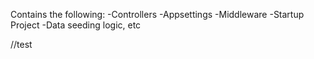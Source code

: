 Contains the following:
    -Controllers
    -Appsettings
    -Middleware
    -Startup Project
    -Data seeding logic, etc


//test